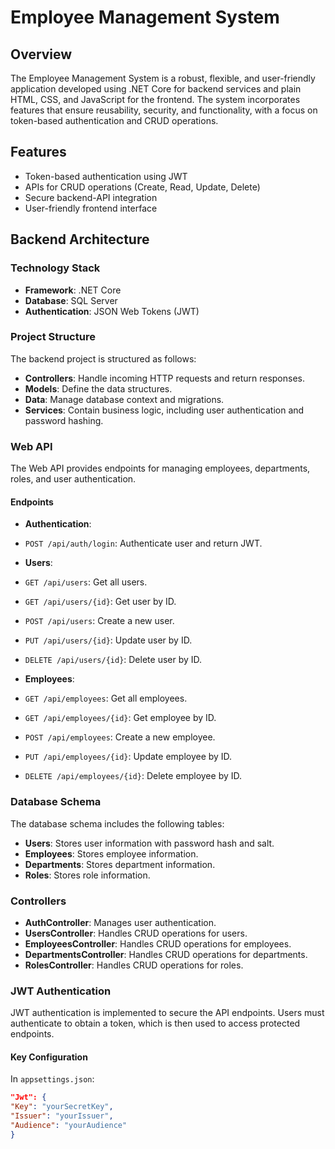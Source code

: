 # Employee Management System

## Overview

The Employee Management System is a robust, flexible, and user-friendly application developed using .NET Core for backend services and plain HTML, CSS, and JavaScript for the frontend. The system incorporates features that ensure reusability, security, and functionality, with a focus on token-based authentication and CRUD operations.

## Features

- Token-based authentication using JWT
- APIs for CRUD operations (Create, Read, Update, Delete)
- Secure backend-API integration
- User-friendly frontend interface

## Backend Architecture

### Technology Stack

- **Framework**: .NET Core
- **Database**: SQL Server
- **Authentication**: JSON Web Tokens (JWT)

### Project Structure

The backend project is structured as follows:

- **Controllers**: Handle incoming HTTP requests and return responses.
- **Models**: Define the data structures.
- **Data**: Manage database context and migrations.
- **Services**: Contain business logic, including user authentication and password hashing.

### Web API

The Web API provides endpoints for managing employees, departments, roles, and user authentication.

#### Endpoints

- **Authentication**:
- `POST /api/auth/login`: Authenticate user and return JWT.

- **Users**:
- `GET /api/users`: Get all users.
- `GET /api/users/{id}`: Get user by ID.
- `POST /api/users`: Create a new user.
- `PUT /api/users/{id}`: Update user by ID.
- `DELETE /api/users/{id}`: Delete user by ID.

- **Employees**:
- `GET /api/employees`: Get all employees.
- `GET /api/employees/{id}`: Get employee by ID.
- `POST /api/employees`: Create a new employee.
- `PUT /api/employees/{id}`: Update employee by ID.
- `DELETE /api/employees/{id}`: Delete employee by ID.

### Database Schema

The database schema includes the following tables:

- **Users**: Stores user information with password hash and salt.
- **Employees**: Stores employee information.
- **Departments**: Stores department information.
- **Roles**: Stores role information.

### Controllers

- **AuthController**: Manages user authentication.
- **UsersController**: Handles CRUD operations for users.
- **EmployeesController**: Handles CRUD operations for employees.
- **DepartmentsController**: Handles CRUD operations for departments.
- **RolesController**: Handles CRUD operations for roles.

### JWT Authentication

JWT authentication is implemented to secure the API endpoints. Users must authenticate to obtain a token, which is then used to access protected endpoints.

#### Key Configuration

In `appsettings.json`:

```json
"Jwt": {
"Key": "yourSecretKey",
"Issuer": "yourIssuer",
"Audience": "yourAudience"
}


